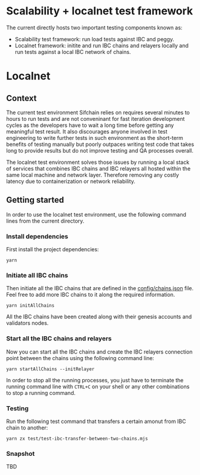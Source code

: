 # Scalability + localnet test framework

The current directly hosts two important testing components known as:

- Scalability test framework: run load tests against IBC and peggy.
- Localnet framework: initite and run IBC chains and relayers locally and run tests against a local IBC network of chains.

# Localnet

## Context

The current test environment Sifchain relies on requires several minutes to hours to run tests and are not conveninant for fast iteration development cycles as the developers have to wait a long time before getting any meaningful test result. It also discourages anyone involved in test engineering to write further tests in such environment as the short-term benefits of testing manually but poorly outpaces writing test code that takes long to provide results but do not improve testing and QA processes overall.

The localnet test environment solves those issues by running a local stack of services that combines IBC chains and IBC relayers all hosted within the same local machine and network layer. Therefore removing any costly latency due to containerization or network reliability.

## Getting started

In order to use the localnet test environment, use the following command lines from the current directory.

### Install dependencies

First install the project dependencies:

```
yarn
```

### Initiate all IBC chains

Then initiate all the IBC chains that are defined in the [config/chains.json](./config/chains.json) file. Feel free to add more IBC chains to it along the required information.

```
yarn initAllChains
```

All the IBC chains have been created along with their genesis accounts and validators nodes.

### Start all the IBC chains and relayers

Now you can start all the IBC chains and create the IBC relayers connection point between the chains using the following command line:

```
yarn startAllChains --initRelayer
```

In order to stop all the running processes, you just have to terminate the running command line with `CTRL+C` on your shell or any other combinations to stop a running command.

### Testing

Run the following test command that transfers a certain amonut from IBC chain to another:

```
yarn zx test/test-ibc-transfer-between-two-chains.mjs
```

### Snapshot

TBD
